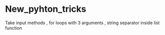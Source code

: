 # New_pyhton_tricks
Take input methods , for loops with 3 arguments , string separator inside list function
